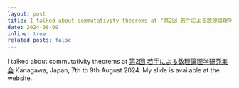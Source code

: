 ```yaml
---
layout: post
title: I talked about commutativity theorems at "第2回 若手による数理論理学研究集会" Kanagawa, Japan.
date: 2024-08-09
inline: true
related_posts: false
---
```


I talked about commutativity theorems at <a href="https://sites.google.com/view/yorukai-2nd">第2回 若手による数理論理学研究集会</a> Kanagawa, Japan, 7th to 9th August 2024. My slide is available at the website.